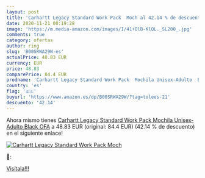 ```yaml
---
layout: post
title: 'Carhartt Legacy Standard Work Pack  Moch al 42.14 % de descuento'
date: 2020-11-21 00:19:28
image: 'https://m.media-amazon.com/images/I/41+OlB-KlQL._SL200_.jpg'
comments: true
category: ofertas
author: ring
slug: 'B00SRWA29W-es'
actualPrice: 48.83 EUR
currency: EUR
price: 48.83
comparePrice: 84.4 EUR
prodname: 'Carhartt Legacy Standard Work Pack  Mochila Unisex-Adulto  Black  OFA'
country: 'es'
flag: '🇪🇸'
buyurl: 'https://www.amazon.es/dp/B00SRWA29W/?tag=tolees-21'
descuento: '42.14'
---
```


Ahora mismo tienes [Carhartt Legacy Standard Work Pack  Mochila Unisex-Adulto  Black  OFA](https://www.amazon.es/dp/B00SRWA29W/?tag=tolees-21) a 48.83 EUR (original: 84.4 EUR) (42.14 %  de descuento) en el siguiente enlace!

[![Carhartt Legacy Standard Work Pack  Moch](https://m.media-amazon.com/images/I/41+OlB-KlQL._SL200_.jpg)](https://www.amazon.es/dp/B00SRWA29W/?tag=tolees-21)

🔎:


[Visítala!!!](https://www.amazon.es/dp/B00SRWA29W/?tag=tolees-21)
